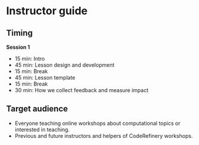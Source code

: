 # Instructor guide


## Timing

**Session 1**
- 15 min: Intro
- 45 min: Lesson design and development
- 15 min: Break
- 45 min: Lesson template
- 15 min: Break
- 30 min: How we collect feedback and measure impact


## Target audience

- Everyone teaching online workshops about computational topics or interested in teaching.
- Previous and future instructors and helpers of CodeRefinery workshops.
